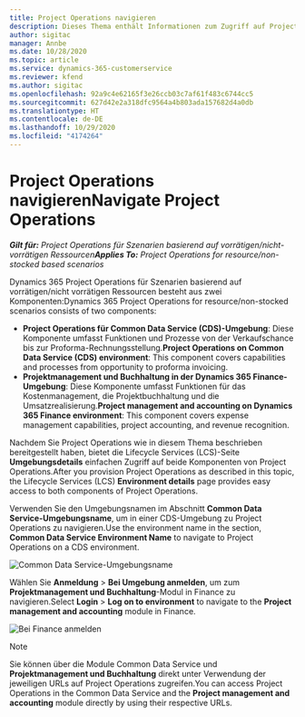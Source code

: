```yaml
---
title: Project Operations navigieren
description: Dieses Thema enthält Informationen zum Zugriff auf Project Operations aus Lifecycle Services.
author: sigitac
manager: Annbe
ms.date: 10/28/2020
ms.topic: article
ms.service: dynamics-365-customerservice
ms.reviewer: kfend
ms.author: sigitac
ms.openlocfilehash: 92a9c4e62165f3e26ccb03c7af61f483c6744cc5
ms.sourcegitcommit: 627d42e2a318dfc9564a4b803ada157682d4a0db
ms.translationtype: HT
ms.contentlocale: de-DE
ms.lasthandoff: 10/29/2020
ms.locfileid: "4174264"
---
```

# <a name="navigate-project-operations"></a><span data-ttu-id="fdffc-103">Project Operations navigieren</span><span class="sxs-lookup"><span data-stu-id="fdffc-103">Navigate Project Operations</span></span>

<span data-ttu-id="fdffc-104">_**Gilt für:** Project Operations für Szenarien basierend auf vorrätigen/nicht-vorrätigen Ressourcen_</span><span class="sxs-lookup"><span data-stu-id="fdffc-104">_**Applies To:** Project Operations for resource/non-stocked based scenarios_</span></span>

<span data-ttu-id="fdffc-105">Dynamics 365 Project Operations für Szenarien basierend auf vorrätigen/nicht vorrätigen Ressourcen besteht aus zwei Komponenten:</span><span class="sxs-lookup"><span data-stu-id="fdffc-105">Dynamics 365 Project Operations for resource/non-stocked scenarios consists of two components:</span></span> 

 - <span data-ttu-id="fdffc-106">**Project Operations für Common Data Service (CDS)-Umgebung**: Diese Komponente umfasst Funktionen und Prozesse von der Verkaufschance bis zur Proforma-Rechnungsstellung.</span><span class="sxs-lookup"><span data-stu-id="fdffc-106">**Project Operations on Common Data Service (CDS) environment**: This component covers capabilities and processes from opportunity to proforma invoicing.</span></span> 
 - <span data-ttu-id="fdffc-107">**Projektmanagement und Buchhaltung in der Dynamics 365 Finance-Umgebung**: Diese Komponente umfasst Funktionen für das Kostenmanagement, die Projektbuchhaltung und die Umsatzrealisierung.</span><span class="sxs-lookup"><span data-stu-id="fdffc-107">**Project management and accounting on Dynamics 365 Finance environment**: This component covers expense management capabilities, project accounting, and revenue recognition.</span></span> 

<span data-ttu-id="fdffc-108">Nachdem Sie Project Operations wie in diesem Thema beschrieben bereitgestellt haben, bietet die Lifecycle Services (LCS)-Seite **Umgebungsdetails** einfachen Zugriff auf beide Komponenten von Project Operations.</span><span class="sxs-lookup"><span data-stu-id="fdffc-108">After you provision Project Operations as described in this topic, the Lifecycle Services (LCS) **Environment details** page provides easy access to both components of Project Operations.</span></span>  

<span data-ttu-id="fdffc-109">Verwenden Sie den Umgebungsnamen im Abschnitt **Common Data Service-Umgebungsname**, um in einer CDS-Umgebung zu Project Operations zu navigieren.</span><span class="sxs-lookup"><span data-stu-id="fdffc-109">Use the environment name in the section, **Common Data Service Environment Name** to navigate to Project Operations on a CDS environment.</span></span> 

  ![Common Data Service-Umgebungsname](./media/environment-name.PNG)

<span data-ttu-id="fdffc-111">Wählen Sie **Anmeldung** > **Bei Umgebung anmelden**, um zum **Projektmanagement und Buchhaltung**-Modul in Finance zu navigieren.</span><span class="sxs-lookup"><span data-stu-id="fdffc-111">Select **Login** > **Log on to environment** to navigate to the **Project management and accounting** module in Finance.</span></span>  

   ![Bei Finance anmelden](./media/environment-login.PNG)

> [!NOTE]
> <span data-ttu-id="fdffc-113">Sie können über die Module Common Data Service und **Projektmanagement und Buchhaltung** direkt unter Verwendung der jeweiligen URLs auf Project Operations zugreifen.</span><span class="sxs-lookup"><span data-stu-id="fdffc-113">You can access Project Operations in the Common Data Service and the **Project management and accounting** module directly by using their respective URLs.</span></span> 
